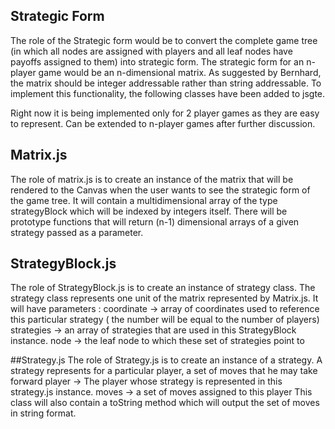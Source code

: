 ## Strategic Form
The role of the Strategic form would be to convert the complete game tree (in which all nodes are assigned with players and all leaf nodes have payoffs assigned to them) into strategic form.
The strategic form for an n-player game would be an n-dimensional matrix.
As suggested by Bernhard, the matrix should be integer addressable rather than string addressable. To implement this functionality, the following classes have been added to jsgte.

Right now it is being implemented only for 2 player games as they are easy to represent. Can be extended to n-player games after further discussion.

## Matrix.js
The role of matrix.js is to create an instance of the matrix that will be rendered to the Canvas when the user wants to see the strategic form of the game tree.
It will contain a multidimensional array of the type strategyBlock which will be indexed by integers itself. There will be prototype functions that will return (n-1) dimensional arrays of a given strategy passed as a parameter.

## StrategyBlock.js
The role of StrategyBlock.js is to create an instance of strategy class. The strategy class represents one unit of the matrix represented by Matrix.js. It will have parameters :
coordinate -> array of coordinates used to reference this particular strategy ( the number will be equal to the number of players)
strategies -> an array of strategies that are used in this StrategyBlock instance. 
node -> the leaf node to which these set of strategies point to

##Strategy.js
The role of Strategy.js is to create an instance of a strategy. A strategy represents for a particular player, a set of moves that he may take forward
player -> The player whose strategy is represented in this strategy.js instance.
moves -> a set of moves assigned to this player
This class will also contain a toString method which will output the set of moves in string format.